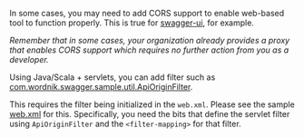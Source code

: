 In some cases, you may need to add CORS support to enable web-based tool to function properly. This is true for [swagger-ui](https://github.com/swagger-api/swagger-ui/blob/master/README.md#cors-support), for example.

*Remember that in some cases, your organization already provides a proxy that enables CORS support which requires no further action from you as a developer.*

Using Java/Scala + servlets, you can add filter such as
[com.wordnik.swagger.sample.util.ApiOriginFilter](https://github.com/swagger-api/swagger-core/blob/master/samples/java-jaxrs/src/main/java/com/wordnik/swagger/sample/util/ApiOriginFilter.java).

This requires the filter being initialized in the `web.xml`. Please see the sample [web.xml](https://github.com/swagger-api/swagger-core/blob/master/samples/java-jaxrs/src/main/webapp/WEB-INF/web.xml) for this. Specifically, you need the bits that define the servlet filter using `ApiOriginFilter` and the `<filter-mapping>` for that filter.